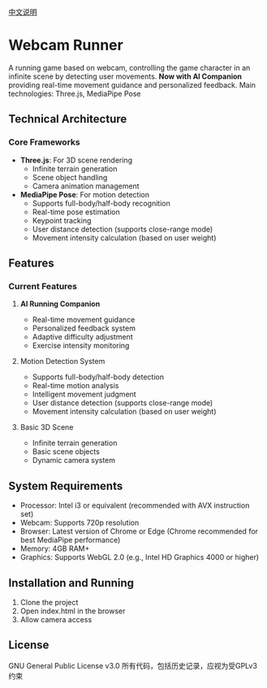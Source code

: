 [中文说明](README.cn.md)
# Webcam Runner

A running game based on webcam, controlling the game character in an infinite scene by detecting user movements. **Now with AI Companion** providing real-time movement guidance and personalized feedback. Main technologies: Three.js, MediaPipe Pose

## Technical Architecture

### Core Frameworks
- **Three.js**: For 3D scene rendering
  - Infinite terrain generation
  - Scene object handling
  - Camera animation management
- **MediaPipe Pose**: For motion detection
  - Supports full-body/half-body recognition
  - Real-time pose estimation 
  - Keypoint tracking
  - User distance detection (supports close-range mode)
  - Movement intensity calculation (based on user weight)

## Features

### Current Features
1. **AI Running Companion**
   - Real-time movement guidance
   - Personalized feedback system
   - Adaptive difficulty adjustment
   - Exercise intensity monitoring

2. Motion Detection System
   - Supports full-body/half-body detection
   - Real-time motion analysis
   - Intelligent movement judgment
   - User distance detection (supports close-range mode)
   - Movement intensity calculation (based on user weight)

3. Basic 3D Scene
   - Infinite terrain generation
   - Basic scene objects
   - Dynamic camera system

## System Requirements
- Processor: Intel i3 or equivalent (recommended with AVX instruction set)
- Webcam: Supports 720p resolution
- Browser: Latest version of Chrome or Edge (Chrome recommended for best MediaPipe performance)
- Memory: 4GB RAM+
- Graphics: Supports WebGL 2.0 (e.g., Intel HD Graphics 4000 or higher)

## Installation and Running
1. Clone the project
2. Open index.html in the browser
3. Allow camera access

## License
GNU General Public License v3.0 所有代码，包括历史记录，应视为受GPLv3约束

 